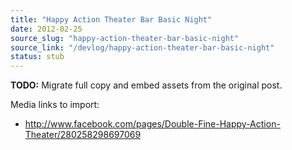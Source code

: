 ```yaml
---
title: "Happy Action Theater Bar Basic Night"
date: 2012-02-25
source_slug: "happy-action-theater-bar-basic-night"
source_link: "/devlog/happy-action-theater-bar-basic-night"
status: stub
---
```

**TODO:** Migrate full copy and embed assets from the original post.

Media links to import:
- http://www.facebook.com/pages/Double-Fine-Happy-Action-Theater/280258298697069
